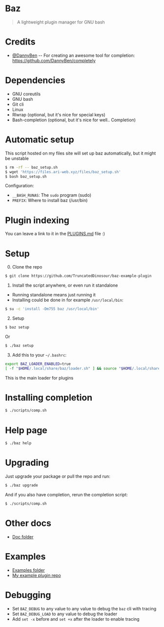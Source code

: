 # Baz

> A lightweight plugin manager for GNU bash

# Credits

- [@DannyBen](https://github.com/DannyBen) -- For creating an awesome tool for completion: https://github.com/DannyBen/completely

# Dependencies

- GNU coreutils
- GNU bash
- Git cli
- Linux
- Rlwrap (optional, but it's nice for special keys)
- Bash-completion (optional, but it's nice for well.. Completion)

# Automatic setup

This script hosted on my files site will set up
baz automatically, but it might be unstable

```bash
$ rm -rf -- baz_setup.sh
$ wget 'https://files.ari-web.xyz/files/baz_setup.sh'
$ bash baz_setup.sh
```

Configuration:

- `__BASH_RUNAS`: The `sudo` program (sudo)
- `PREFIX`: Where to install baz (/usr/bin)

# Plugin indexing

You can leave a link to it in the [PLUGINS.md](/PLUGINS.md) file :)

# Setup

0. Clone the repo

```bash
$ git clone https://github.com/TruncatedDinosour/baz-example-plugin
```

1. Install the script anywhere, or even run it standalone

- Running standalone means just running it
- Installing could be done in for example `/usr/local/bin`:

```bash
$ su -c 'install -Dm755 baz /usr/local/bin'
```

2. Setup

```bash
$ baz setup
```

Or

```bash
$ ./baz setup
```

3. Add this to your `~/.bashrc`:

```bash
export BAZ_LOADER_ENABLED=true
[ -f "$HOME/.local/share/baz/loader.sh" ] && source "$HOME/.local/share/baz/loader.sh"
```

This is the main loader for plugins

# Installing completion

```bash
$ ./scripts/comp.sh
```

# Help page

```bash
$ ./baz help
```

# Upgrading

Just upgrade your package or pull the repo
and run:

```bash
$ ./baz upgrade
```

And if you also have completion, rerun the completion
script:

```bash
$ ./scripts/comp.sh
```

# Other docs

- [Doc folder](/doc)

# Examples

- [Examples folder](/examples)
- [My example plugin repo](https://github.com/TruncatedDinosour/baz-example-plugin)

# Debugging

- Set `BAZ_DEBUG` to any value to any value to debug the `baz` cli with tracing
- Set `BAZ_DEBUG_LOAD` to any value to debug the loader
- Add `set -x` before and `set +x` after the loader to enable tracing
